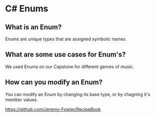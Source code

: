 # C# Enums

## What is an Enum?

Enums are unique types that are assigned symbolic names.

## What are some use cases for Enum's?

We used Enums on our Capstone for different genres of music.

## How can you modify an Enum?

You can modify an Enum by changing its base type, or by chagning it's member values.

https://github.com/Jeremy-Fowler/RecipeBook